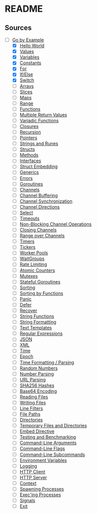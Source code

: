# README

## Sources

- [ ] [Go by Example](https://gobyexample.com/)
  - [x] [Hello World](https://gobyexample.com/hello-world)
  - [x] [Values](https://gobyexample.com/values)
  - [x] [Variables](https://gobyexample.com/variables)
  - [x] [Constants](https://gobyexample.com/constants)
  - [x] [For](https://gobyexample.com/for)
  - [x] [If/Else](https://gobyexample.com/if-else)
  - [x] [Switch](https://gobyexample.com/switch)
  - [ ] [Arrays](https://gobyexample.com/arrays)
  - [ ] [Slices](https://gobyexample.com/slices)
  - [ ] [Maps](https://gobyexample.com/maps)
  - [ ] [Range](https://gobyexample.com/range)
  - [ ] [Functions](https://gobyexample.com/functions)
  - [ ] [Multiple Return Values](https://gobyexample.com/multiple-return-values)
  - [ ] [Variadic Functions](https://gobyexample.com/variadic-functions)
  - [ ] [Closures](https://gobyexample.com/closures)
  - [ ] [Recursion](https://gobyexample.com/recursion)
  - [ ] [Pointers](https://gobyexample.com/pointers)
  - [ ] [Strings and Runes](https://gobyexample.com/strings-and-runes)
  - [ ] [Structs](https://gobyexample.com/structs)
  - [ ] [Methods](https://gobyexample.com/methods)
  - [ ] [Interfaces](https://gobyexample.com/interfaces)
  - [ ] [Struct Embedding](https://gobyexample.com/struct-embedding)
  - [ ] [Generics](https://gobyexample.com/generics)
  - [ ] [Errors](https://gobyexample.com/errors)
  - [ ] [Goroutines](https://gobyexample.com/goroutines)
  - [ ] [Channels](https://gobyexample.com/channels)
  - [ ] [Channel Buffering](https://gobyexample.com/channel-buffering)
  - [ ] [Channel Synchronization](https://gobyexample.com/channel-synchronization)
  - [ ] [Channel Directions](https://gobyexample.com/channel-directions)
  - [ ] [Select](https://gobyexample.com/select)
  - [ ] [Timeouts](https://gobyexample.com/timeouts)
  - [ ] [Non-Blocking Channel Operations](https://gobyexample.com/non-blocking-channel-operations)
  - [ ] [Closing Channels](https://gobyexample.com/closing-channels)
  - [ ] [Range over Channels](https://gobyexample.com/range-over-channels)
  - [ ] [Timers](https://gobyexample.com/timers)
  - [ ] [Tickers](https://gobyexample.com/tickers)
  - [ ] [Worker Pools](https://gobyexample.com/worker-pools)
  - [ ] [WaitGroups](https://gobyexample.com/waitgroups)
  - [ ] [Rate Limiting](https://gobyexample.com/rate-limiting)
  - [ ] [Atomic Counters](https://gobyexample.com/atomic-counters)
  - [ ] [Mutexes](https://gobyexample.com/mutexes)
  - [ ] [Stateful Goroutines](https://gobyexample.com/stateful-goroutines)
  - [ ] [Sorting](https://gobyexample.com/sorting)
  - [ ] [Sorting by Functions](https://gobyexample.com/sorting-by-functions)
  - [ ] [Panic](https://gobyexample.com/panic)
  - [ ] [Defer](https://gobyexample.com/defer)
  - [ ] [Recover](https://gobyexample.com/recover)
  - [ ] [String Functions](https://gobyexample.com/string-functions)
  - [ ] [String Formatting](https://gobyexample.com/string-formatting)
  - [ ] [Text Templates](https://gobyexample.com/text-templates)
  - [ ] [Regular Expressions](https://gobyexample.com/regular-expressions)
  - [ ] [JSON](https://gobyexample.com/json)
  - [ ] [XML](https://gobyexample.com/xml)
  - [ ] [Time](https://gobyexample.com/time)
  - [ ] [Epoch](https://gobyexample.com/epoch)
  - [ ] [Time Formatting / Parsing](https://gobyexample.com/time-formatting-parsing)
  - [ ] [Random Numbers](https://gobyexample.com/random-numbers)
  - [ ] [Number Parsing](https://gobyexample.com/number-parsing)
  - [ ] [URL Parsing](https://gobyexample.com/url-parsing)
  - [ ] [SHA256 Hashes](https://gobyexample.com/sha256-hashes)
  - [ ] [Base64 Encoding](https://gobyexample.com/base64-encoding)
  - [ ] [Reading Files](https://gobyexample.com/reading-files)
  - [ ] [Writing Files](https://gobyexample.com/writing-files)
  - [ ] [Line Filters](https://gobyexample.com/line-filters)
  - [ ] [File Paths](https://gobyexample.com/file-paths)
  - [ ] [Directories](https://gobyexample.com/directories)
  - [ ] [Temporary Files and Directories](https://gobyexample.com/temporary-files-and-directories)
  - [ ] [Embed Directive](https://gobyexample.com/embed-directive)
  - [ ] [Testing and Benchmarking](https://gobyexample.com/testing-and-benchmarking)
  - [ ] [Command-Line Arguments](https://gobyexample.com/command-line-arguments)
  - [ ] [Command-Line Flags](https://gobyexample.com/command-line-flags)
  - [ ] [Command-Line Subcommands](https://gobyexample.com/command-line-subcommands)
  - [ ] [Environment Variables](https://gobyexample.com/environment-variables)
  - [ ] [Logging](https://gobyexample.com/logging)
  - [ ] [HTTP Client](https://gobyexample.com/http-client)
  - [ ] [HTTP Server](https://gobyexample.com/http-server)
  - [ ] [Context](https://gobyexample.com/context)
  - [ ] [Spawning Processes](https://gobyexample.com/spawning-processes)
  - [ ] [Exec'ing Processes](https://gobyexample.com/execing-processes)
  - [ ] [Signals](https://gobyexample.com/signals)
  - [ ] [Exit](https://gobyexample.com/exit)
